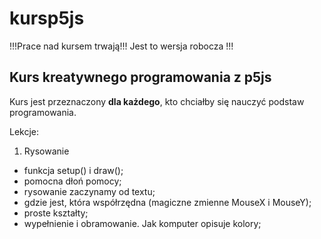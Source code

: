 # kursp5js

!!!Prace nad kursem trwają!!!
Jest to wersja robocza !!!

## Kurs kreatywnego programowania z p5js

Kurs jest przeznaczony **dla każdego**, kto chciałby się nauczyć podstaw programowania.

Lekcje:

1. Rysowanie

- funkcja setup() i draw();
- pomocna dłoń pomocy;
- rysowanie zaczynamy od textu;
- gdzie jest, która współrzędna (magiczne zmienne MouseX i MouseY);
- proste kształty;
- wypełnienie i obramowanie. Jak komputer opisuje kolory;
